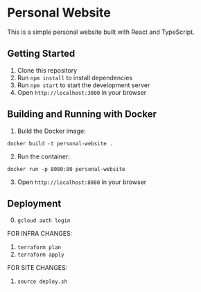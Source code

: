 # Personal Website

This is a simple personal website built with React and TypeScript.

## Getting Started

1. Clone this repository
2. Run `npm install` to install dependencies
3. Run `npm start` to start the development server
4. Open `http://localhost:3000` in your browser

## Building and Running with Docker

1. Build the Docker image:
```
docker build -t personal-website .
```
2. Run the container:
```
docker run -p 8080:80 personal-website
```
3. Open `http://localhost:8080` in your browser

## Deployment

0. `gcloud auth login`

FOR INFRA CHANGES:
1. `terraform plan`
2. `terraform apply`

FOR SITE CHANGES:
1. `source deploy.sh`
